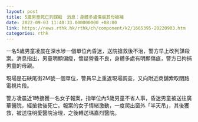 ```yaml
---
layout: post
title: 5歲男童死亡列謀殺　消息：身體多處傷痕其母被補
date: 2022-09-03 11:40:33.000000000 +08:00
link: https://news.rthk.hk/rthk/ch/component/k2/1665395-20220903.htm
categories: rthk
---
```


一名5歲男童凌晨在深水埗一個單位內昏迷，送院搶救後不治，警方早上改列謀殺案。消息指出，男童明顯偏瘦，懷疑營養不良，身體多處有明顯傷痕，警方已拘捕男童的母親。

現場是石硤尾街2M號一個單位，警員早上重返現場調查，又向附近商舖索取閉路電視片段。

警方凌晨近1時接獲一名女子報案，指單位內5歲男童不省人事，昏迷男童被送往廣華醫院，經搶救後死亡。報案的女子情緒激動，一度爬出窗外「半天吊」，其後獲救，被送往明愛醫院治理，之後轉送瑪嘉烈醫院。

